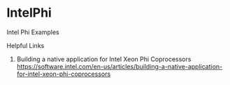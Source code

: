 # IntelPhi
Intel Phi Examples


Helpful Links

1. Building a native application for Intel Xeon Phi Coprocessors
    https://software.intel.com/en-us/articles/building-a-native-application-for-intel-xeon-phi-coprocessors